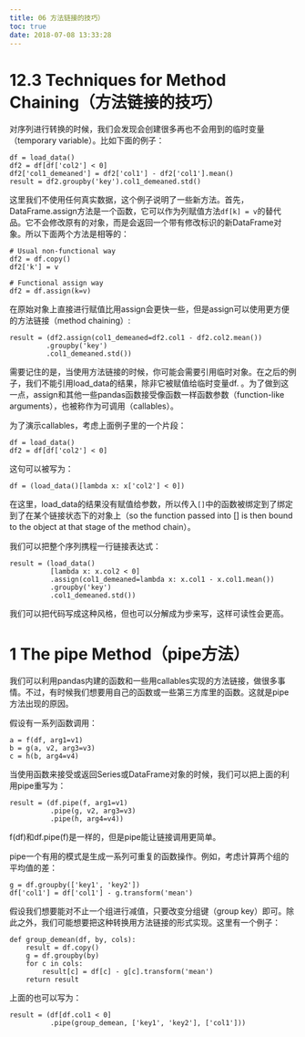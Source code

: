 ```yaml
---
title: 06 方法链接的技巧）
toc: true
date: 2018-07-08 13:33:28
---
```


# 12.3 Techniques for Method Chaining（方法链接的技巧）

对序列进行转换的时候，我们会发现会创建很多再也不会用到的临时变量（temporary variable）。比如下面的例子：

    df = load_data()
    df2 = df[df['col2'] < 0]
    df2['col1_demeaned'] = df2['col1'] - df2['col1'].mean()
    result = df2.groupby('key').col1_demeaned.std()
    
这里我们不使用任何真实数据，这个例子说明了一些新方法。首先，DataFrame.assign方法是一个函数，它可以作为列赋值方法`df[k] = v`的替代品。它不会修改原有的对象，而是会返回一个带有修改标识的新DataFrame对象。所以下面两个方法是相等的：

    # Usual non-functional way 
    df2 = df.copy() 
    df2['k'] = v

    # Functional assign way 
    df2 = df.assign(k=v)

在原始对象上直接进行赋值比用assign会更快一些，但是assign可以使用更方便的方法链接（method chaining）:

    result = (df2.assign(col1_demeaned=df2.col1 - df2.col2.mean())
             .groupby('key')
             .col1_demeaned.std())

需要记住的是，当使用方法链接的时候，你可能会需要引用临时对象。在之后的例子，我们不能引用load_data的结果，除非它被赋值给临时变量df. 。为了做到这一点，assign和其他一些pandas函数接受像函数一样函数参数（function-like arguments），也被称作为可调用（callables）。

为了演示callables，考虑上面例子里的一个片段：

    df = load_data() 
    df2 = df[df['col2'] < 0]

这句可以被写为：

    df = (load_data()[lambda x: x['col2'] < 0])

在这里，load_data的结果没有赋值给参数，所以传入`[]`中的函数被绑定到了绑定到了在某个链接状态下的对象上（so the function passed into [] is then bound to the object at that stage of the method chain）。

我们可以把整个序列携程一行链接表达式：

    result = (load_data()
              [lambda x: x.col2 < 0]
              .assign(col1_demeaned=lambda x: x.col1 - x.col1.mean())
              .groupby('key')
              .col1_demeaned.std())

我们可以把代码写成这种风格，但也可以分解成为步来写，这样可读性会更高。

# 1 The pipe Method（pipe方法）

我们可以利用pandas内建的函数和一些用callables实现的方法链接，做很多事情。不过，有时候我们想要用自己的函数或一些第三方库里的函数。这就是pipe方法出现的原因。

假设有一系列函数调用：

    a = f(df, arg1=v1) 
    b = g(a, v2, arg3=v3) 
    c = h(b, arg4=v4)
    
当使用函数来接受或返回Series或DataFrame对象的时候，我们可以把上面的利用pipe重写为：

    result = (df.pipe(f, arg1=v1)
              .pipe(g, v2, arg3=v3) 
              .pipe(h, arg4=v4))

f(df)和df.pipe(f)是一样的，但是pipe能让链接调用更简单。

pipe一个有用的模式是生成一系列可重复的函数操作。例如，考虑计算两个组的平均值的差：

    g = df.groupby(['key1', 'key2']) 
    df['col1'] = df['col1'] - g.transform('mean')
    
假设我们想要能对不止一个组进行减值，只要改变分组键（group key）即可。除此之外，我们可能想要把这种转换用方法链接的形式实现。这里有一个例子：

    def group_demean(df, by, cols):
        result = df.copy() 
        g = df.groupby(by) 
        for c in cols:
            result[c] = df[c] - g[c].transform('mean') 
        return result
        
上面的也可以写为：

    result = (df[df.col1 < 0] 
              .pipe(group_demean, ['key1', 'key2'], ['col1']))
